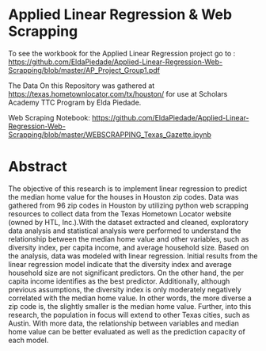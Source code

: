 # Applied Linear Regression & Web Scrapping

To see the workbook for the Applied Linear Regression project go to : https://github.com/EldaPiedade/Applied-Linear-Regression-Web-Scrapping/blob/master/AP_Project_Group1.pdf


The Data On this  Repository was gathered at https://texas.hometownlocator.com/tx/houston/ for use at Scholars Academy TTC Program by Elda Piedade.

Web Scraping Notebook: https://github.com/EldaPiedade/Applied-Linear-Regression-Web-Scrapping/blob/master/WEBSCRAPPING_Texas_Gazette.ipynb

# Abstract

The objective of this research is to implement linear regression to predict the median home value for the
houses in Houston zip codes. Data was gathered from 96 zip codes in
Houston by utilizing python web scrapping resources to collect data
from the Texas Hometown Locator website (owned by HTL, Inc.).With
the dataset extracted and cleaned, exploratory data analysis and
statistical analysis were performed to understand the relationship
between the median home value and other variables, such as diversity
index, per capita income, and average household size. Based on the
analysis, data was modeled with linear regression. Initial
results from the linear regression model indicate that the diversity
index and average household size are not significant predictors. On the
other hand, the per capita income identifies as the best predictor.
Additionally, although previous assumptions, the diversity index is
only moderately negatively correlated with the median home value. In
other words, the more diverse a zip code is, the slightly smaller is the
median home value. Further, into this research, the population in focus
will extend to other Texas cities, such as Austin. With more data, the
relationship between variables and median home value can be better
evaluated as well as the prediction capacity of each model.


